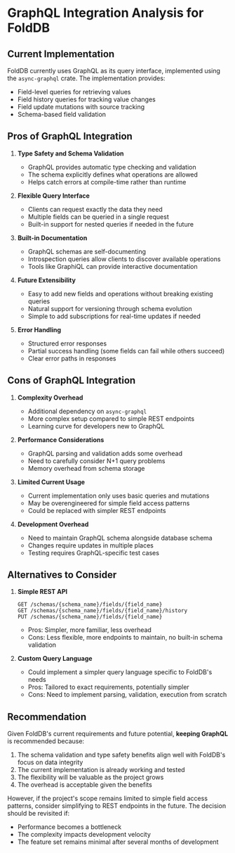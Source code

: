 # GraphQL Integration Analysis for FoldDB

## Current Implementation
FoldDB currently uses GraphQL as its query interface, implemented using the `async-graphql` crate. The implementation provides:
- Field-level queries for retrieving values
- Field history queries for tracking value changes
- Field update mutations with source tracking
- Schema-based field validation

## Pros of GraphQL Integration

1. **Type Safety and Schema Validation**
   - GraphQL provides automatic type checking and validation
   - The schema explicitly defines what operations are allowed
   - Helps catch errors at compile-time rather than runtime

2. **Flexible Query Interface**
   - Clients can request exactly the data they need
   - Multiple fields can be queried in a single request
   - Built-in support for nested queries if needed in the future

3. **Built-in Documentation**
   - GraphQL schemas are self-documenting
   - Introspection queries allow clients to discover available operations
   - Tools like GraphiQL can provide interactive documentation

4. **Future Extensibility**
   - Easy to add new fields and operations without breaking existing queries
   - Natural support for versioning through schema evolution
   - Simple to add subscriptions for real-time updates if needed

5. **Error Handling**
   - Structured error responses
   - Partial success handling (some fields can fail while others succeed)
   - Clear error paths in responses

## Cons of GraphQL Integration

1. **Complexity Overhead**
   - Additional dependency on `async-graphql`
   - More complex setup compared to simple REST endpoints
   - Learning curve for developers new to GraphQL

2. **Performance Considerations**
   - GraphQL parsing and validation adds some overhead
   - Need to carefully consider N+1 query problems
   - Memory overhead from schema storage

3. **Limited Current Usage**
   - Current implementation only uses basic queries and mutations
   - May be overengineered for simple field access patterns
   - Could be replaced with simpler REST endpoints

4. **Development Overhead**
   - Need to maintain GraphQL schema alongside database schema
   - Changes require updates in multiple places
   - Testing requires GraphQL-specific test cases

## Alternatives to Consider

1. **Simple REST API**
   ```
   GET /schemas/{schema_name}/fields/{field_name}
   GET /schemas/{schema_name}/fields/{field_name}/history
   PUT /schemas/{schema_name}/fields/{field_name}
   ```
   - Pros: Simpler, more familiar, less overhead
   - Cons: Less flexible, more endpoints to maintain, no built-in schema validation

2. **Custom Query Language**
   - Could implement a simpler query language specific to FoldDB's needs
   - Pros: Tailored to exact requirements, potentially simpler
   - Cons: Need to implement parsing, validation, execution from scratch

## Recommendation

Given FoldDB's current requirements and future potential, **keeping GraphQL** is recommended because:

1. The schema validation and type safety benefits align well with FoldDB's focus on data integrity
2. The current implementation is already working and tested
3. The flexibility will be valuable as the project grows
4. The overhead is acceptable given the benefits

However, if the project's scope remains limited to simple field access patterns, consider simplifying to REST endpoints in the future. The decision should be revisited if:
- Performance becomes a bottleneck
- The complexity impacts development velocity
- The feature set remains minimal after several months of development 